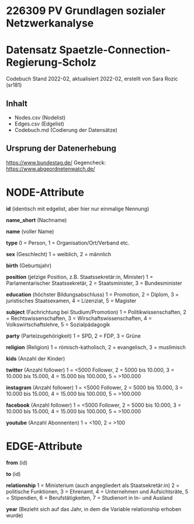 # 226309 PV Grundlagen sozialer Netzwerkanalyse

# Datensatz Spaetzle-Connection-Regierung-Scholz
Codebuch Stand 2022-02, aktualisiert 2022-02,
erstellt von Sara Rozic (sr181)

## Inhalt
- Nodes.csv (Nodelist)
- Edges.csv (Edgelist)
- Codebuch.md (Codierung der Datensätze)

## Ursprung der Datenerhebung
https://www.bundestag.de/
Gegencheck: https://www.abgeordnetenwatch.de/

# NODE-Attribute

**id** 
(identisch mit edgelist, aber hier nur einmalige Nennung)

**name_short** 
(Nachname)

**name** 
(voller Name)

**type**
0 = Person,
1 = Organisation/Ort/Verband etc.

**sex** 
(Geschlecht)
1 = weiblich, 
2 = männlich

**birth** 
(Geburtsjahr)

**position** 
(jetzige Position, z.B. Staatssekretär:in, Minister)
1 = Parlamentarischer Staatssekretär,
2 = Staatsminister,
3 = Bundesminister

**education** 
(höchster Bildungsabschluss)
1 = Promotion,
2 = Diplom,
3 = juristisches Staatsexamen,
4 = Lizenziat,
5 = Magister

**subject** 
(Fachrichtung bei Studium/Promotion)
1 = Politikwissenschaften,
2 = Rechtswissenschaften,
3 = Wirschaftswissenschaften,
4 = Volkswirtschaftslehre,
5 = Sozialpädagogik

**party** 
(Parteizugehörigkeit)
1 = SPD,
2 = FDP,
3 = Grüne

**religion** 
(Religion)
1 = römisch-katholisch,
2 = evangelisch,
3 = muslimisch

**kids** 
(Anzahl der Kinder)

**twitter** 
(Anzahl follower)
1 = <5000 Follower,
2 = 5000 bis 10.000,
3 = 10.000 bis 15.000,
4 = 15.000 bis 100.000,
5 = >100.000

**instagram** 
(Anzahl follower)
1 = <5000 Follower,
2 = 5000 bis 10.000,
3 = 10.000 bis 15.000,
4 = 15.000 bis 100.000,
5 = >100.000

**facebook** 
(Anzahl follower)
1 = <5000 Follower,
2 = 5000 bis 10.000,
3 = 10.000 bis 15.000,
4 = 15.000 bis 100.000,
5 = >100.000

**youtube** 
(Anzahl Abonnenten)
1 = <100,
2 = >100


# EDGE-Attribute

**from**
(id)

**to**
(id)

**relationship**
1 = Ministerium (auch angegliedert als Staatsekretär:in)
2 = politische Funktionen,
3 = Ehrenamt,
4 = Unternehmen und Aufsichtsräte,
5 = Stipendien,
6 = Berufstätigkeiten,
7 = Studienort in In- und Ausland

**year** 
(Bezieht sich auf das Jahr, in dem die Variable relationship erhoben wurde)

##
